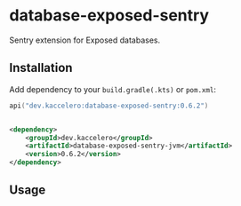 # database-exposed-sentry

Sentry extension for Exposed databases.

## Installation

Add dependency to your `build.gradle(.kts)` or `pom.xml`:

```kotlin
api("dev.kaccelero:database-exposed-sentry:0.6.2")
```

```xml

<dependency>
    <groupId>dev.kaccelero</groupId>
    <artifactId>database-exposed-sentry-jvm</artifactId>
    <version>0.6.2</version>
</dependency>
```

## Usage
